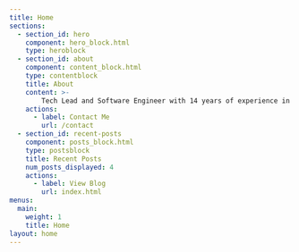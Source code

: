 ```yaml
---
title: Home
sections:
  - section_id: hero
    component: hero_block.html
    type: heroblock
  - section_id: about
    component: content_block.html
    type: contentblock
    title: About
    content: >-
        Tech Lead and Software Engineer with 14 years of experience in large scale enterprise applications, building projects from inception till implementation; Ability to comprehend complex business and technical challenges with ease to articulate the solution effectively to stakeholders; Extensive experience in software architecture, as well as in designing, developing, testing and implementing solutions using Java or Kotlin. International experience and exposure to diverse technologies, cultures, and business operations. Team player with strong leadership, communication, and analytical skills. Decisive, solution-focused, and results.
    actions:
      - label: Contact Me
        url: /contact
  - section_id: recent-posts
    component: posts_block.html
    type: postsblock
    title: Recent Posts
    num_posts_displayed: 4
    actions:
      - label: View Blog
        url: index.html    
menus:
  main:
    weight: 1
    title: Home
layout: home
---
```


